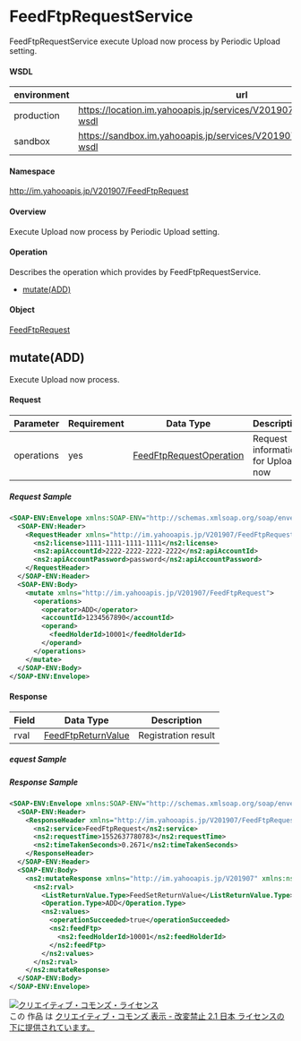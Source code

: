 # FeedFtpRequestService
FeedFtpRequestService execute Upload now process by Periodic Upload setting.

#### WSDL
| environment | url |
|---|---|
| production  | https://location.im.yahooapis.jp/services/V201907/FeedFtpRequestService?wsdl |
| sandbox  | https://sandbox.im.yahooapis.jp/services/V201907/FeedFtpRequestService?wsdl |

#### Namespace
http://im.yahooapis.jp/V201907/FeedFtpRequest

#### Overview
Execute Upload now process by Periodic Upload setting.

#### Operation
Describes the operation which provides by FeedFtpRequestService.

+ [mutate(ADD)](#mutateadd)

#### Object
[FeedFtpRequest](../data/FeedFtpRequest)

## mutate(ADD)
Execute Upload now process.

#### Request
| Parameter | Requirement | Data Type | Description |
|---|---|---|---|
| operations | yes | [FeedFtpRequestOperation](../data/FeedFtpRequest/FeedFtpRequestOperation.md) | Request information for Upload now |

##### Request Sample
```xml
<SOAP-ENV:Envelope xmlns:SOAP-ENV="http://schemas.xmlsoap.org/soap/envelope/">
  <SOAP-ENV:Header>
    <RequestHeader xmlns="http://im.yahooapis.jp/V201907/FeedFtpRequest" xmlns:ns2="http://im.yahooapis.jp/V201907">
      <ns2:license>1111-1111-1111-1111</ns2:license>
      <ns2:apiAccountId>2222-2222-2222-2222</ns2:apiAccountId>
      <ns2:apiAccountPassword>password</ns2:apiAccountPassword>
    </RequestHeader>
  </SOAP-ENV:Header>
  <SOAP-ENV:Body>
    <mutate xmlns="http://im.yahooapis.jp/V201907/FeedFtpRequest">
      <operations>
        <operator>ADD</operator>
        <accountId>1234567890</accountId>
        <operand>
          <feedHolderId>10001</feedHolderId>
        </operand>
      </operations>
    </mutate>
  </SOAP-ENV:Body>
</SOAP-ENV:Envelope>
```

#### Response
| Field | Data Type	 | Description |
|---|---|---|
| rval | [FeedFtpReturnValue](../data/FeedFtpRequest/FeedFtpRequestReturnValue.md) | Registration result |

##### equest Sample

##### Response Sample
```xml
<SOAP-ENV:Envelope xmlns:SOAP-ENV="http://schemas.xmlsoap.org/soap/envelope/">
  <SOAP-ENV:Header>
    <ResponseHeader xmlns="http://im.yahooapis.jp/V201907/FeedFtpRequest" xmlns:ns2="http://im.yahooapis.jp/V201907">
      <ns2:service>FeedFtpRequest</ns2:service>
      <ns2:requestTime>1552637780783</ns2:requestTime>
      <ns2:timeTakenSeconds>0.2671</ns2:timeTakenSeconds>
    </ResponseHeader>
  </SOAP-ENV:Header>
  <SOAP-ENV:Body>
    <ns2:mutateResponse xmlns="http://im.yahooapis.jp/V201907" xmlns:ns2="http://im.yahooapis.jp/V201907/FeedFtpRequest">
      <ns2:rval>
        <ListReturnValue.Type>FeedSetReturnValue</ListReturnValue.Type>
        <Operation.Type>ADD</Operation.Type>
        <ns2:values>
          <operationSucceeded>true</operationSucceeded>
          <ns2:feedFtp>
            <ns2:feedHolderId>10001</ns2:feedHolderId>
          </ns2:feedFtp>
        </ns2:values>
      </ns2:rval>
    </ns2:mutateResponse>
  </SOAP-ENV:Body>
</SOAP-ENV:Envelope>
```

<a rel="license" href="http://creativecommons.org/licenses/by-nd/2.1/jp/"><img alt="クリエイティブ・コモンズ・ライセンス" style="border-width:0" src="https://i.creativecommons.org/l/by-nd/2.1/jp/88x31.png" /></a><br />この 作品 は <a rel="license" href="http://creativecommons.org/licenses/by-nd/2.1/jp/">クリエイティブ・コモンズ 表示 - 改変禁止 2.1 日本 ライセンスの下に提供されています。</a>
